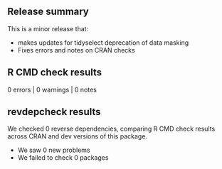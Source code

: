 ## Release summary

This is a minor release that:
* makes updates for tidyselect deprecation of data masking
* Fixes errors and notes on CRAN checks

## R CMD check results

0 errors | 0 warnings | 0 notes

## revdepcheck results

We checked 0 reverse dependencies, comparing R CMD check results across CRAN and dev versions of this package.

 * We saw 0 new problems
 * We failed to check 0 packages
